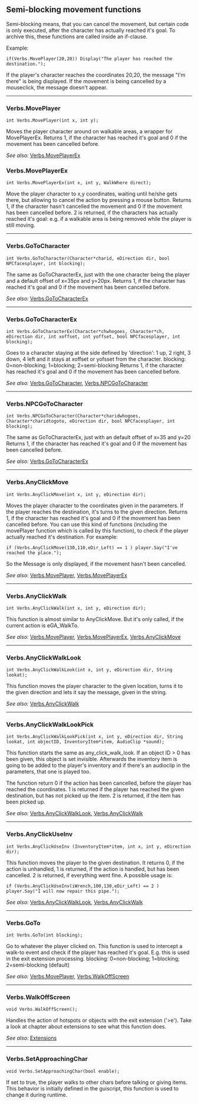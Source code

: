 ## Semi-blocking movement functions

Semi-blocking means, that you can cancel the movement, but certain code is only executed, after the character has actually reached it's goal.
To archive this, these functions are called inside an if-clause.

Example:

```
if(Verbs.MovePlayer(20,20)) Display("The player has reached the destination.");
```

If the player's character reaches the coordinates 20,20, the message "I'm there" is being displayed.
If the movement is being cancelled by a mouseclick, the message doesn't appear.

---

### Verbs.MovePlayer

```
int Verbs.MovePlayer(int x, int y);
```

Moves the player character around on walkable areas, a wrapper for MovePlayerEx.
Returns 1, if the character has reached it's goal and 0 if the movement has been cancelled before.

*See also:*
[Verbs.MovePlayerEx](Tumbleweed_movement#verbsmoveplayerex)

### Verbs.MovePlayerEx

```
int Verbs.MovePlayerEx(int x, int y, WalkWhere direct);
```

Move the player character to x,y coordinates, waiting until he/she gets there, but allowing to cancel the action by pressing a mouse button.
Returns 1, if the character hasn't cancelled the movement and 0 if the movement has been cancelled before.
2 is returned, if the characters has actually reached it's goal: e.g. if a walkable area is being removed while the player is still moving.

---

### Verbs.GoToCharacter

```
int Verbs.GoToCharacter(Character*charid, eDirection dir, bool NPCfacesplayer, int blocking);
```

The same as GoToCharacterEx, just with the one character being the player and a default offset of x=35px and y=20px.
Returns 1, if the character has reached it's goal and 0 if the movement has been cancelled before.

*See also:*
[Verbs.GoToCharacterEx](Tumbleweed_movement#verbsgotocharacterex)

---

### Verbs.GoToCharacterEx

```
int Verbs.GoToCharacterEx(Character*chwhogoes, Character*ch, eDirection dir, int xoffset, int yoffset, bool NPCfacesplayer, int blocking);
```

Goes to a character staying at the side defined by 'direction': 1 up, 2 right, 3 down, 4 left and it stays at xoffset or yofsset from the character.
blocking: 0=non-blocking; 1=blocking; 2=semi-blocking
Returns 1, if the character has reached it's goal and 0 if the movement has been cancelled before.

*See also:*
[Verbs.GoToCharacter](Tumbleweed_movement#verbsgotocharacter),
[Verbs.NPCGoToCharacter](Tumbleweed_movement#verbsnpcgotocharacter)

---

### Verbs.NPCGoToCharacter

```
int Verbs.NPCGoToCharacter(Character*charidwhogoes, Character*charidtogoto, eDirection dir, bool NPCfacesplayer, int blocking);
```

The same as GoToCharacterEx, just with an default offset of x=35 and y=20
Returns 1, if the character has reached it's goal and 0 if the movement has been cancelled before.

*See also:*
[Verbs.GoToCharacterEx](Tumbleweed_movement#verbsgotocharacterex)

---

### Verbs.AnyClickMove

```
int Verbs.AnyClickMove(int x, int y, eDirection dir);
```

Moves the player character to the coordinates given in the parameters. If the player reaches the destination, it's turns to the given direction.
Returns 1, if the character has reached it's goal and 0 if the movement has been cancelled before.
You can use this kind of functions (including the movePlayer function which is called by this function),
to check if the player actually reached it's destination. For example:

```
if (Verbs.AnyClickMove(130,110,eDir_Left) == 1 ) player.Say("I've reached the place.");
```

So the Message is only displayed, if the movement hasn't been cancelled.

*See also:*
[Verbs.MovePlayer](Tumbleweed_movement#verbsmoveplayer),
[Verbs.MovePlayerEx](Tumbleweed_movement#verbsmoveplayerex)

---

### Verbs.AnyClickWalk

```
int Verbs.AnyClickWalk(int x, int y, eDirection dir);
```

This function is almost similar to AnyClickMove. But it's only called, if the current action is eGA_WalkTo.

*See also:*
[Verbs.MovePlayer](Tumbleweed_movement#verbsmoveplayer),
[Verbs.MovePlayerEx](Tumbleweed_movement#verbsmoveplayerex),
[Verbs.AnyClickMove](Tumbleweed_movement#verbsanyclickmove)

---

### Verbs.AnyClickWalkLook

```
int Verbs.AnyClickWalkLook(int x, int y, eDirection dir, String lookat);
```

This function moves the player character to the given location, turns it to the given direction and lets it say the message, given in the string.

*See also:*
[Verbs.AnyClickWalk](Tumbleweed_movement#verbsanyclickwalk)

---

### Verbs.AnyClickWalkLookPick

```
int Verbs.AnyClickWalkLookPick(int x, int y, eDirection dir, String lookat, int objectID, InventoryItem*item, AudioClip *sound);
```

This function starts the same as any_click_walk_look. If an object ID > 0 has been given, this object is set invisible. Afterwards the inventory item is going to be added to the player's inventory and if there's an audioclip in the parameters, that one is played too.

The function return 0 if the action has been cancelled, before the player has reached the coordinates. 1 is returned if the player has reached the given destination, but has not picked up the item. 2 is returned, if the item has been picked up.

*See also:*
[Verbs.AnyClickWalkLook](Tumbleweed_movement#verbsanyclickwalklook),
[Verbs.AnyClickWalk](Tumbleweed_movement#verbsanyclickwalk)

---

### Verbs.AnyClickUseInv

```
int Verbs.AnyClickUseInv (InventoryItem*item, int x, int y, eDirection dir);
```

This function moves the player to the given destination. It returns 0, if the action is unhandled, 1 is returned,
if the action is handled, but has been cancelled. 2 is returned, if everything went fine. A possible usage is:

```
if (Verbs.AnyClickUseInv(iWrench,100,130,eDir_Left) == 2 ) player.Say("I will now repair this pipe.");
```

*See also:*
[Verbs.AnyClickWalkLook](Tumbleweed_movement#verbsanyclickwalklook),
[Verbs.AnyClickWalk](Tumbleweed_movement#verbsanyclickwalk)

---

### Verbs.GoTo

```
int Verbs.GoTo(int blocking);
```

Go to whatever the player clicked on. This function is used to intercept a walk-to event and check if the player has reached it's goal.
E.g. this is used in the exit extension processing.
blocking: 0=non-blocking; 1=blocking; 2=semi-blocking (default)

*See also:*
[Verbs.MovePlayer](Tumbleweed_movement#verbsmoveplayer),
[Verbs.WalkOffScreen](Tumbleweed_movement#verbswalkoffscreen)

---

### Verbs.WalkOffScreen

```
void Verbs.WalkOffScreen();
```

Handles the action of hotspots or objects with the exit extension ('>e'). Take a look at chapter about extensions to see what this function does.

*See also:*
[Extensions](Tumbleweed_extensions#extensions)

---

### Verbs.SetApproachingChar

```
void Verbs.SetApproachingChar(bool enable);
```

If set to true, the player walks to other chars before talking or giving items. This behavior is initially defined in the guiscript, this function is used to change it during runtime.
